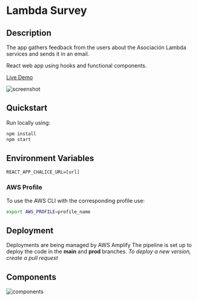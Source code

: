 # Lambda Survey

## Description
The app gathers feedback from the users about the Asociación Lambda services and sends it in an email.

React web app using hooks and functional components.  

[Live Demo](https://prod.d1lvjpzd91wjlf.amplifyapp.com/)

![screenshot](https://user-images.githubusercontent.com/10179447/75515475-c19ae180-59bf-11ea-943e-6fd07da063c9.png)

## Quickstart
Run locally using:
```bash
npm install  
npm start  
```

## Environment Variables
```text
REACT_APP_CHALICE_URL=[url]
```

### AWS Profile
To use the AWS CLI with the corresponding profile use:
```bash
export AWS_PROFILE=profile_name
```

## Deployment
Deployments are being managed by AWS Amplify
The pipeline is set up to deploy the code in the __main__ and __prod__ branches.
_To deploy a new version, create a pull request_


## Components

![components](https://user-images.githubusercontent.com/10179447/75516560-63bbc900-59c2-11ea-9588-1bbf6e0ba37b.jpg)

